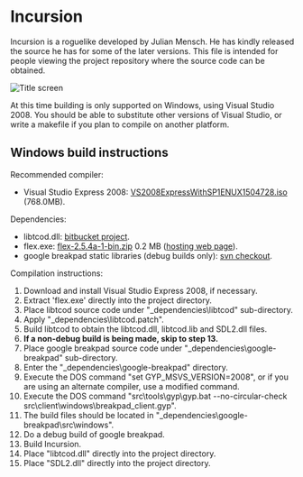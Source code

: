 Incursion
=========

Incursion is a roguelike developed by Julian Mensch.  He has kindly released the source he has for some of the later versions.  This file is intended for people viewing the project repository where the source code can be obtained.

![Title screen](https://bytebucket.org/rmtew/incursion-roguelike/raw/4f6afc9cc3235a56a584510e53804c3df061f936/0.9.6H/title-screen.png)

At this time building is only supported on Windows, using Visual Studio 2008.  You should be able to substitute other versions of Visual Studio, or write a makefile if you plan to compile on another platform.

Windows build instructions
--------------------------

Recommended compiler:

  * Visual Studio Express 2008: [VS2008ExpressWithSP1ENUX1504728.iso](http://download.microsoft.com/download/E/8/E/E8EEB394-7F42-4963-A2D8-29559B738298/VS2008ExpressWithSP1ENUX1504728.iso) (768.0MB).

Dependencies:

  * libtcod.dll: [bitbucket project](https://bitbucket.org/jice/libtcod).
  * flex.exe: [flex-2.5.4a-1-bin.zip](http://gnuwin32.sourceforge.net/downlinks/flex-bin-zip.php) 0.2 MB ([hosting web page](http://gnuwin32.sourceforge.net/packages/flex.htm)).
  * google breakpad static libraries (debug builds only):  [svn checkout](https://code.google.com/p/google-breakpad/).

Compilation instructions:

  1. Download and install Visual Studio Express 2008, if necessary.
  2. Extract 'flex.exe' directly into the project directory.
  3. Place libtcod source code under "_dependencies\libtcod" sub-directory.
  4. Apply "_dependencies\libtcod.patch".
  5. Build libtcod to obtain the libtcod.dll, libtcod.lib and SDL2.dll files.
  6. **If a non-debug build is being made, skip to step 13.**
  7. Place google breakpad source code under "_dependencies\google-breakpad" sub-directory.
  8. Enter the "_dependencies\google-breakpad" directory.
  9. Execute the DOS command "set GYP_MSVS_VERSION=2008", or if you are using an alternate compiler, use a modified command.
  10. Execute the DOS command "src\tools\gyp\gyp.bat --no-circular-check  src\client\windows\breakpad_client.gyp".
  11. The build files should be located in "_dependencies\google-breakpad\src\windows".
  12. Do a debug build of google breakpad.
  13. Build Incursion.
  14. Place "libtcod.dll" directly into the project directory.
  15. Place "SDL2.dll" directly into the project directory.
